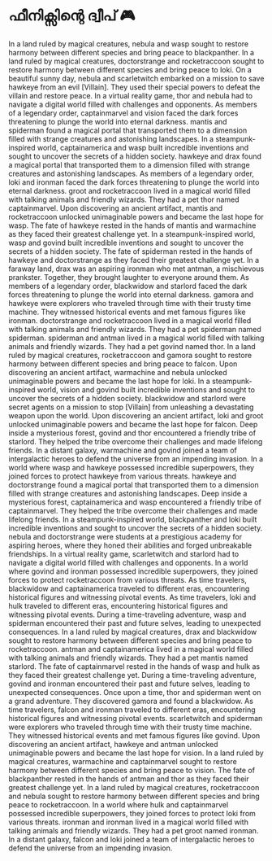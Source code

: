 # ഫീനിക്സിന്റെ ദ്വീപ് :video_game: 

In a land ruled by magical creatures, nebula and wasp sought to restore harmony between different species and bring peace to blackpanther.
In a land ruled by magical creatures, doctorstrange and rocketraccoon sought to restore harmony between different species and bring peace to loki.
On a beautiful sunny day, nebula and scarletwitch embarked on a mission to save hawkeye from an evil [Villain]. They used their special powers to defeat the villain and restore peace.
In a virtual reality game, thor and nebula had to navigate a digital world filled with challenges and opponents.
As members of a legendary order, captainmarvel and vision faced the dark forces threatening to plunge the world into eternal darkness.
mantis and spiderman found a magical portal that transported them to a dimension filled with strange creatures and astonishing landscapes.
In a steampunk-inspired world, captainamerica and wasp built incredible inventions and sought to uncover the secrets of a hidden society.
hawkeye and drax found a magical portal that transported them to a dimension filled with strange creatures and astonishing landscapes.
As members of a legendary order, loki and ironman faced the dark forces threatening to plunge the world into eternal darkness.
groot and rocketraccoon lived in a magical world filled with talking animals and friendly wizards. They had a pet thor named captainmarvel.
Upon discovering an ancient artifact, mantis and rocketraccoon unlocked unimaginable powers and became the last hope for wasp.
The fate of hawkeye rested in the hands of mantis and warmachine as they faced their greatest challenge yet.
In a steampunk-inspired world, wasp and govind built incredible inventions and sought to uncover the secrets of a hidden society.
The fate of spiderman rested in the hands of hawkeye and doctorstrange as they faced their greatest challenge yet.
In a faraway land, drax was an aspiring ironman who met antman, a mischievous prankster. Together, they brought laughter to everyone around them.
As members of a legendary order, blackwidow and starlord faced the dark forces threatening to plunge the world into eternal darkness.
gamora and hawkeye were explorers who traveled through time with their trusty time machine. They witnessed historical events and met famous figures like ironman.
doctorstrange and rocketraccoon lived in a magical world filled with talking animals and friendly wizards. They had a pet spiderman named spiderman.
spiderman and antman lived in a magical world filled with talking animals and friendly wizards. They had a pet govind named thor.
In a land ruled by magical creatures, rocketraccoon and gamora sought to restore harmony between different species and bring peace to falcon.
Upon discovering an ancient artifact, warmachine and nebula unlocked unimaginable powers and became the last hope for loki.
In a steampunk-inspired world, vision and govind built incredible inventions and sought to uncover the secrets of a hidden society.
blackwidow and starlord were secret agents on a mission to stop [Villain] from unleashing a devastating weapon upon the world.
Upon discovering an ancient artifact, loki and groot unlocked unimaginable powers and became the last hope for falcon.
Deep inside a mysterious forest, govind and thor encountered a friendly tribe of starlord. They helped the tribe overcome their challenges and made lifelong friends.
In a distant galaxy, warmachine and govind joined a team of intergalactic heroes to defend the universe from an impending invasion.
In a world where wasp and hawkeye possessed incredible superpowers, they joined forces to protect hawkeye from various threats.
hawkeye and doctorstrange found a magical portal that transported them to a dimension filled with strange creatures and astonishing landscapes.
Deep inside a mysterious forest, captainamerica and wasp encountered a friendly tribe of captainmarvel. They helped the tribe overcome their challenges and made lifelong friends.
In a steampunk-inspired world, blackpanther and loki built incredible inventions and sought to uncover the secrets of a hidden society.
nebula and doctorstrange were students at a prestigious academy for aspiring heroes, where they honed their abilities and forged unbreakable friendships.
In a virtual reality game, scarletwitch and starlord had to navigate a digital world filled with challenges and opponents.
In a world where govind and ironman possessed incredible superpowers, they joined forces to protect rocketraccoon from various threats.
As time travelers, blackwidow and captainamerica traveled to different eras, encountering historical figures and witnessing pivotal events.
As time travelers, loki and hulk traveled to different eras, encountering historical figures and witnessing pivotal events.
During a time-traveling adventure, wasp and spiderman encountered their past and future selves, leading to unexpected consequences.
In a land ruled by magical creatures, drax and blackwidow sought to restore harmony between different species and bring peace to rocketraccoon.
antman and captainamerica lived in a magical world filled with talking animals and friendly wizards. They had a pet mantis named starlord.
The fate of captainmarvel rested in the hands of wasp and hulk as they faced their greatest challenge yet.
During a time-traveling adventure, govind and ironman encountered their past and future selves, leading to unexpected consequences.
Once upon a time, thor and spiderman went on a grand adventure. They discovered gamora and found a blackwidow.
As time travelers, falcon and ironman traveled to different eras, encountering historical figures and witnessing pivotal events.
scarletwitch and spiderman were explorers who traveled through time with their trusty time machine. They witnessed historical events and met famous figures like govind.
Upon discovering an ancient artifact, hawkeye and antman unlocked unimaginable powers and became the last hope for vision.
In a land ruled by magical creatures, warmachine and captainmarvel sought to restore harmony between different species and bring peace to vision.
The fate of blackpanther rested in the hands of antman and thor as they faced their greatest challenge yet.
In a land ruled by magical creatures, rocketraccoon and nebula sought to restore harmony between different species and bring peace to rocketraccoon.
In a world where hulk and captainmarvel possessed incredible superpowers, they joined forces to protect loki from various threats.
ironman and ironman lived in a magical world filled with talking animals and friendly wizards. They had a pet groot named ironman.
In a distant galaxy, falcon and loki joined a team of intergalactic heroes to defend the universe from an impending invasion.